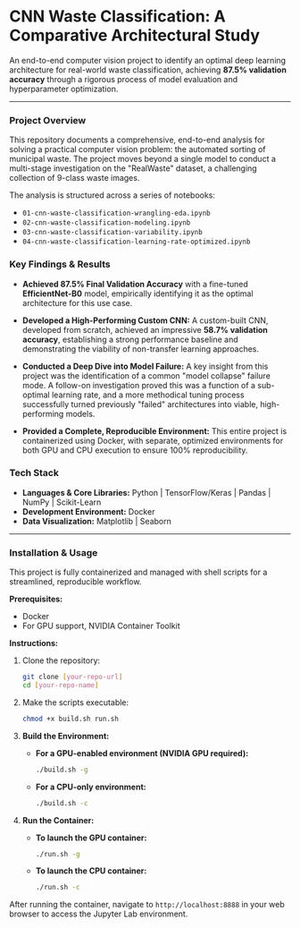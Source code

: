 # CNN Waste Classification: A Comparative Architectural Study

An end-to-end computer vision project to identify an optimal deep learning architecture for real-world waste classification, achieving **87.5% validation accuracy** through a rigorous process of model evaluation and hyperparameter optimization.

---

### Project Overview

This repository documents a comprehensive, end-to-end analysis for solving a practical computer vision problem: the automated sorting of municipal waste. The project moves beyond a single model to conduct a multi-stage investigation on the "RealWaste" dataset, a challenging collection of 9-class waste images.

The analysis is structured across a series of notebooks:
* `01-cnn-waste-classification-wrangling-eda.ipynb`
* `02-cnn-waste-classification-modeling.ipynb`
* `03-cnn-waste-classification-variability.ipynb`
* `04-cnn-waste-classification-learning-rate-optimized.ipynb`

### Key Findings & Results

* **Achieved 87.5% Final Validation Accuracy** with a fine-tuned **EfficientNet-B0** model, empirically identifying it as the optimal architecture for this use case.

* **Developed a High-Performing Custom CNN:** A custom-built CNN, developed from scratch, achieved an impressive **58.7% validation accuracy**, establishing a strong performance baseline and demonstrating the viability of non-transfer learning approaches.

* **Conducted a Deep Dive into Model Failure:** A key insight from this project was the identification of a common "model collapse" failure mode. A follow-on investigation proved this was a function of a sub-optimal learning rate, and a more methodical tuning process successfully turned previously "failed" architectures into viable, high-performing models.

* **Provided a Complete, Reproducible Environment:** This entire project is containerized using Docker, with separate, optimized environments for both GPU and CPU execution to ensure 100% reproducibility.

### Tech Stack

* **Languages & Core Libraries:** Python | TensorFlow/Keras | Pandas | NumPy | Scikit-Learn
* **Development Environment:** Docker
* **Data Visualization:** Matplotlib | Seaborn

---

### Installation & Usage

This project is fully containerized and managed with shell scripts for a streamlined, reproducible workflow.

**Prerequisites:**
* Docker
* For GPU support, NVIDIA Container Toolkit

**Instructions:**

1.  Clone the repository:
    ```bash
    git clone [your-repo-url]
    cd [your-repo-name]
    ```

2.  Make the scripts executable:
    ```bash
    chmod +x build.sh run.sh
    ```

3.  **Build the Environment:**
    * **For a GPU-enabled environment (NVIDIA GPU required):**
        ```bash
        ./build.sh -g
        ```
    * **For a CPU-only environment:**
        ```bash
        ./build.sh -c
        ```

4.  **Run the Container:**
    * **To launch the GPU container:**
        ```bash
        ./run.sh -g
        ```
    * **To launch the CPU container:**
        ```bash
        ./run.sh -c
        ```

After running the container, navigate to `http://localhost:8888` in your web browser to access the Jupyter Lab environment.
